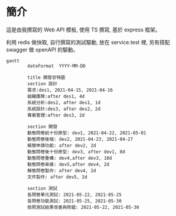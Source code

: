 # 簡介

這是由我撰寫的 Web API 模板, 使用 TS 撰寫, 基於 express 框架。

利用 redis 做快取, 自行撰寫的測試驅動, 放在 service.test 裡,
另有搭配 swagger 做 openAPI 的驅動。

```mermaid
gantt
        dateFormat  YYYY-MM-DD

        title 開發甘特圖
        section 設計
        需求:des1, 2021-04-15, 2021-04-16
        組織團隊:after des1, 4d
        系統分析:des2, after des1, 1d
        系統設計:des3, after des2, 2d
        專案管理:after des3, 2d

        section 開發
        動態問卷前十份原型: dev1, 2021-04-22, 2021-05-01
        動態問卷後端: dev2, 2021-04-23, 2021-04-27
        帳號申請功能: after dev2, 2d
        動態問卷後十份原型: dev3, after dev1, 8d
        動態問卷重構: dev4,after dev3, 10d
        動態問卷串接: dev5,after dev4, 2d
        靜態問卷製作: after dev4, 2d
        文件製作: after dev5, 2d

        section 測試
        各問卷單元測試: 2021-05-22, 2021-05-25
        各問卷功能測試: 2021-05-25, 2021-05-30
        依照測試結果改善與除錯: 2021-05-22, 2021-05-30
```
